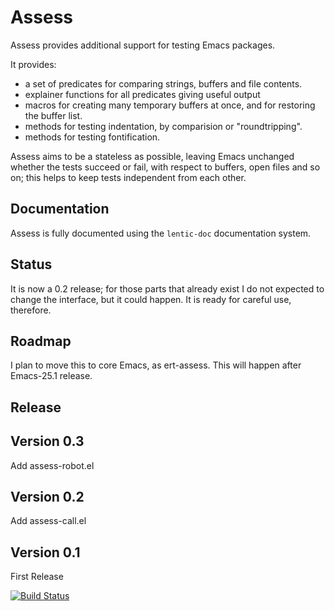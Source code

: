 Assess
========

Assess provides additional support for testing Emacs packages.

It provides:
  - a set of predicates for comparing strings, buffers and file contents.
  - explainer functions for all predicates giving useful output
  - macros for creating many temporary buffers at once, and for restoring the
    buffer list.
  - methods for testing indentation, by comparision or "roundtripping".
  - methods for testing fontification.

Assess aims to be a stateless as possible, leaving Emacs unchanged whether
the tests succeed or fail, with respect to buffers, open files and so on; this
helps to keep tests independent from each other.

Documentation
-------------

Assess is fully documented using the `lentic-doc` documentation system.


Status
------

It is now a 0.2 release; for those parts that already exist I do not expected
to change the interface, but it could happen. It is ready for careful use,
therefore.

Roadmap
-------

I plan to move this to core Emacs, as ert-assess. This will happen after
Emacs-25.1 release.

Release
-------

## Version 0.3

Add assess-robot.el

## Version 0.2

Add assess-call.el

## Version 0.1

First Release

[![Build Status](https://travis-ci.org/phillord/assess.svg)](https://travis-ci.org/phillord/assess)
